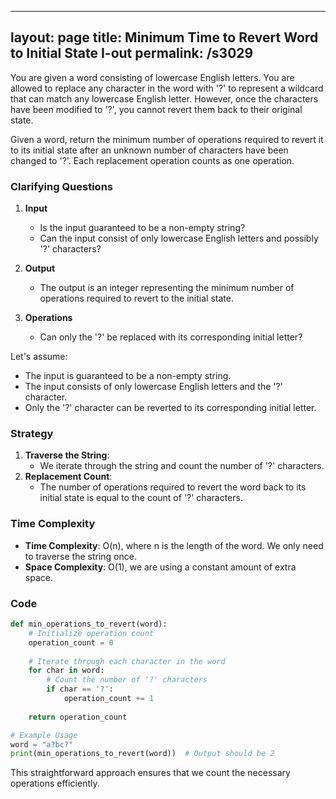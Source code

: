 
---
layout: page
title:  Minimum Time to Revert Word to Initial State I-out
permalink: /s3029
---

You are given a word consisting of lowercase English letters. You are allowed to replace any character in the word with '?' to represent a wildcard that can match any lowercase English letter. However, once the characters have been modified to '?', you cannot revert them back to their original state.

Given a word, return the minimum number of operations required to revert it to its initial state after an unknown number of characters have been changed to '?'. Each replacement operation counts as one operation.

### Clarifying Questions
1. **Input**
    - Is the input guaranteed to be a non-empty string?
    - Can the input consist of only lowercase English letters and possibly '?' characters?

2. **Output**
    - The output is an integer representing the minimum number of operations required to revert to the initial state.

3. **Operations**
    - Can only the '?' be replaced with its corresponding initial letter?

Let's assume:
- The input is guaranteed to be a non-empty string.
- The input consists of only lowercase English letters and the '?' character.
- Only the '?' character can be reverted to its corresponding initial letter.

### Strategy
1. **Traverse the String**:
   - We iterate through the string and count the number of '?' characters.
2. **Replacement Count**:
   - The number of operations required to revert the word back to its initial state is equal to the count of '?' characters.

### Time Complexity
- **Time Complexity**: O(n), where n is the length of the word. We only need to traverse the string once.
- **Space Complexity**: O(1), we are using a constant amount of extra space.

### Code

```python
def min_operations_to_revert(word):
    # Initialize operation count
    operation_count = 0
    
    # Iterate through each character in the word
    for char in word:
        # Count the number of '?' characters
        if char == '?':
            operation_count += 1
            
    return operation_count

# Example Usage
word = "a?bc?"
print(min_operations_to_revert(word))  # Output should be 2
```

This straightforward approach ensures that we count the necessary operations efficiently.
